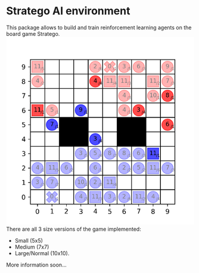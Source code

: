 # Stratego AI environment

This package allows to build and train reinforcement learning agents on the board game Stratego.
![example](./docs/images/game_example.png)
There are all 3 size versions of the game implemented: 
- Small (5x5)
- Medium (7x7)
- Large/Normal (10x10).

More information soon...

